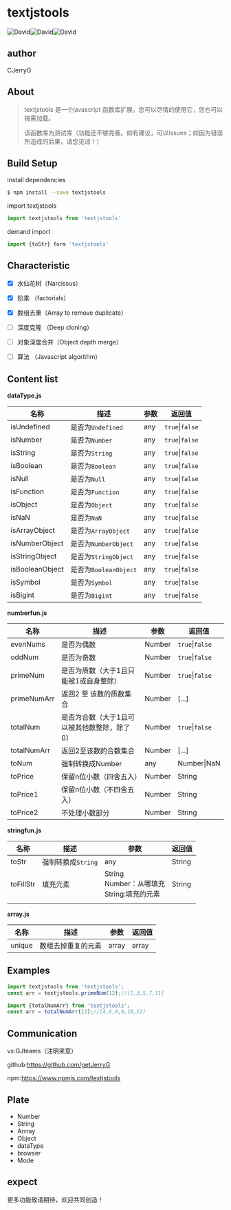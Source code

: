 # textjstools 

![David](https://img.shields.io/badge/Node-v14.4.0-green)![David](https://img.shields.io/badge/webpack-v4.44.1-green)![David](https://img.shields.io/badge/typescript-v4.0.2.1-green)



##  author

CJerryG



## About

> textjstools 是一个javascript 函数库扩展。您可以尽情的使用它，您也可以按需加载。
>
> 该函数库为测试库（功能还不够完善。如有建议，可以lssues；如因为错误所造成的后果，请您见谅！）



## Build Setup

install dependencies

```sh
$ npm install --save textjstools
```

import textjstools

```js
import textjstools from 'textjstools'
```

demand import

```js
import {toStr} form 'textjstools'
```



## Characteristic

- [x] 水仙花树（Narcissus）
- [x] 阶乘 （factorials）
- [x] 数组去重（Array to remove duplicate）
- [ ] 深度克隆 （Deep cloning）
- [ ] 对象深度合并（Object depth merge）
- [ ] 算法 （Javascript algorithm）



## Content list



**dataType.js**

| 名称            | 描述              | 参数   | 返回值              |
| --------------- | ----------------- | ------ | ------------------- |
| isUndefined     | 是否为`Undefined` | any | `true`&#124;`false` |
| isNumber        | 是否为`Number`    | any |   `true`&#124;`false`                  |
| isString        | 是否为`String`    | any |    `true`&#124;`false`                 |
| isBoolean       | 是否为`Boolean`    | any |  `true`&#124;`false`                   |
| isNull          | 是否为`Null`    | any |     `true`&#124;`false`                |
| isFunction      | 是否为`Function`    | any |  `true`&#124;`false`                   |
| isObject        | 是否为`Object`    | any |     `true`&#124;`false`                |
| isNaN           | 是否为`NaN`    | any | `true`&#124;`false` |
| isArrayObject   | 是否为`ArrayObject`    | any |  `true`&#124;`false`                   |
| isNumberObject  | 是否为`NumberObject`    | any |  `true`&#124;`false`                   |
| isStringObject  | 是否为`StringObject`    | any  | `true`&#124;`false`                    |
| isBooleanObject | 是否为`BooleanObject`    | any | `true`&#124;`false`                    |
| isSymbol        | 是否为`Symbol`    | any  |  `true`&#124;`false`                   |
| isBigint        | 是否为`Bigint`    | any |   `true`&#124;`false`                  |



**numberfun.js**

| 名称        | 描述                                         | 参数   | 返回值              |
| ----------- | -------------------------------------------- | ------ | ------------------- |
| evenNums    | 是否为偶数                                   | Number | `true`&#124;`false` |
| oddNum      | 是否为奇数                                   | Number | `true`&#124;`false` |
| primeNum    | 是否为质数（大于1且只能被1或自身整除）       | Number | `true`&#124;`false` |
| primeNumArr | 返回2 至 该数的质数集合                      | Number | [...]               |
| totalNum    | 是否为合数（大于1且可以被其他数整除，除了0） | Number | `true`&#124;`false` |
| totalNumArr | 返回2至该数的合数集合                        | Number | [...]               |
| toNum       | 强制转换成Number                             | any    | Number\|NaN         |
| toPrice     | 保留n位小数（四舍五入）                      | Number | String              |
| toPrice1    | 保留n位小数（不四舍五入）                    | Number | String              |
| toPrice2    | 不处理小数部分                               | Number | String              |



**stringfun.js**

| 名称      | 描述               | 参数                                              | 返回值 |
| --------- | ------------------ | ------------------------------------------------- | ------ |
| toStr     | 强制转换成`String` | any                                               | String |
| toFillStr | 填充元素           | String<br/>Number：从哪填充<br/>String:填充的元素 | String |
|           |                    |                                                   |        |



**array.js**

| 名称      | 描述               | 参数                                              | 返回值 |
| --------- | ------------------ | ------------------------------------------------- | ------ |
|    unique | 数组去掉重复的元素| array                                                |array|



## Examples

```js
import textjstools from 'textjstools';
const arr = textjstools.primeNum(12);//[2,3,5,7,11]
```

```js
import {totalNumArr} from 'textjstools';
const arr = totalNumArr(12);//[4,6,8,9,10,12]
```



## Communication

vx:GJteams（注明来意）

github:https://github.com/getJerryG

npm:https://www.npmjs.com/textjstools

##  Plate
  - Number
  - String
  - Arrray
  - Object
  - dataType
  - browser
  - Mode


## expect

更多功能敬请期待，欢迎共同创造！